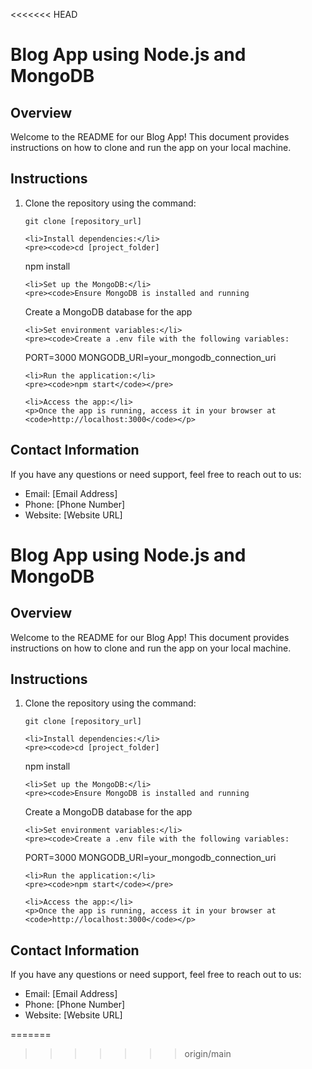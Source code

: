 <<<<<<< HEAD
<!DOCTYPE html>
<html lang="en">
<head>
  <meta charset="UTF-8">
  <title>Blog App README</title>
</head>
<body>
  <h1>Blog App using Node.js and MongoDB</h1>

  <h2>Overview</h2>
  <p>Welcome to the README for our Blog App! This document provides instructions on how to clone and run the app on your local machine.</p>

  <h2>Instructions</h2>
  <ol>
    <li>Clone the repository using the command:</li>
    <pre><code>git clone [repository_url]</code></pre>

    <li>Install dependencies:</li>
    <pre><code>cd [project_folder]
npm install</code></pre>

    <li>Set up the MongoDB:</li>
    <pre><code>Ensure MongoDB is installed and running
Create a MongoDB database for the app</code></pre>

    <li>Set environment variables:</li>
    <pre><code>Create a .env file with the following variables:
PORT=3000
MONGODB_URI=your_mongodb_connection_uri</code></pre>

    <li>Run the application:</li>
    <pre><code>npm start</code></pre>

    <li>Access the app:</li>
    <p>Once the app is running, access it in your browser at <code>http://localhost:3000</code></p>
  </ol>

  <h2>Contact Information</h2>
  <p>If you have any questions or need support, feel free to reach out to us:</p>
  <ul>
    <li>Email: [Email Address]</li>
    <li>Phone: [Phone Number]</li>
    <li>Website: [Website URL]</li>
  </ul>
</body>
</html>
<!DOCTYPE html>
<html lang="en">
<head>
  <meta charset="UTF-8">
  <title>Blog App README</title>
</head>
<body>
  <h1>Blog App using Node.js and MongoDB</h1>

  <h2>Overview</h2>
  <p>Welcome to the README for our Blog App! This document provides instructions on how to clone and run the app on your local machine.</p>

  <h2>Instructions</h2>
  <ol>
    <li>Clone the repository using the command:</li>
    <pre><code>git clone [repository_url]</code></pre>

    <li>Install dependencies:</li>
    <pre><code>cd [project_folder]
npm install</code></pre>

    <li>Set up the MongoDB:</li>
    <pre><code>Ensure MongoDB is installed and running
Create a MongoDB database for the app</code></pre>

    <li>Set environment variables:</li>
    <pre><code>Create a .env file with the following variables:
PORT=3000
MONGODB_URI=your_mongodb_connection_uri</code></pre>

    <li>Run the application:</li>
    <pre><code>npm start</code></pre>

    <li>Access the app:</li>
    <p>Once the app is running, access it in your browser at <code>http://localhost:3000</code></p>
  </ol>

  <h2>Contact Information</h2>
  <p>If you have any questions or need support, feel free to reach out to us:</p>
  <ul>
    <li>Email: [Email Address]</li>
    <li>Phone: [Phone Number]</li>
    <li>Website: [Website URL]</li>
  </ul>
</body>
</html>
=======

>>>>>>> origin/main
